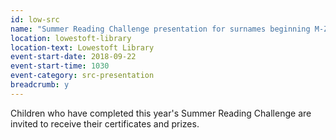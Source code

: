 ```yaml
---
id: low-src
name: "Summer Reading Challenge presentation for surnames beginning M-Z"
location: lowestoft-library
location-text: Lowestoft Library
event-start-date: 2018-09-22
event-start-time: 1030
event-category: src-presentation
breadcrumb: y
---
```


Children who have completed this year's Summer Reading Challenge are invited to receive their certificates and prizes.
